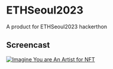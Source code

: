 # ETHSeoul2023
A product for ETHSeoul2023 hackerthon

## Screencast
[![Imagine You are An Artist for NFT](https://img.youtube.com/vi/a303xsQFIJ8/0.jpg)](https://www.youtube.com/watch?v=a303xsQFIJ8)
